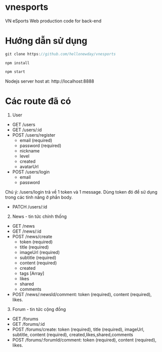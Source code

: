 # vnesports
VN eSports Web production code for back-end
# Hướng dẫn sử dụng
```javascript
git clone https://github.com/hellonewday/vnesports
```
```nodejs
npm install
```
```javascript
npm start
```

Nodejs server host at: http://localhost:8888

##
# Các route đã có
1. User
- GET /users
- GET /users/:id
- POST /users/register
   + email (required)
   + password (required)
   + nickname
   + level
   + created
   + avatarUrl
 - POST /users/login
   + email
   + password
   
  Chú ý: /users/login trả về 1 token và 1 message. Dùng token đó để sử dụng trong các tính năng ở phần body.
  
 - PATCH /users/:id
 2. News - tin tức chính thống
 - GET /news
 - GET /news/:id
 - POST /news/create
   + token (required)
   + title (required)
   + imageUrl (required)
   + subtitle (required)
   + content (required)
   + created
   + tags [Array]
   + likes
   + shared
   + comments 
  - POST /news/:newsId/comment: token (required), content (required), likes.
  3. Forum - tin tức cộng đồng
  - GET /forums
  - GET /forums/:id
  - POST /forums/create: token (required), title (required), imageUrl, subtitle, content (required), created,likes,shared,comments
  - POST /forums/:forumId/comment: token (required), content (required), likes.
   
